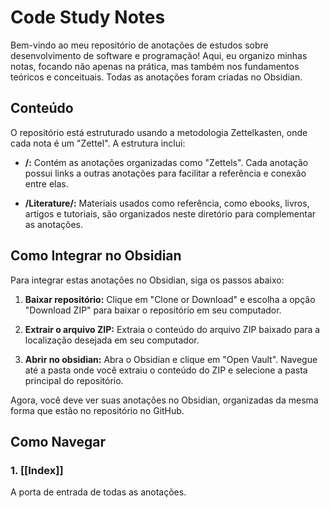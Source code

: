 # Code Study Notes

Bem-vindo ao meu repositório de anotações de estudos sobre desenvolvimento de software e programação! Aqui, eu organizo minhas notas, focando não apenas na prática, mas também nos fundamentos teóricos e conceituais. Todas as anotações foram criadas no Obsidian.

## Conteúdo

O repositório está estruturado usando a metodologia Zettelkasten, onde cada nota é um "Zettel". A estrutura inclui:

- **/:** Contém as anotações organizadas como "Zettels". Cada anotação possui links a outras anotações para facilitar a referência e conexão entre elas.

- **/Literature/:** Materiais usados como referência, como ebooks, livros, artigos e tutoriais, são organizados neste diretório para complementar as anotações.

## Como Integrar no Obsidian

Para integrar estas anotações no Obsidian, siga os passos abaixo:

1. **Baixar repositório:** Clique em "Clone or Download" e escolha a opção "Download ZIP" para baixar o repositório em seu computador.

2. **Extrair o arquivo ZIP:** Extraia o conteúdo do arquivo ZIP baixado para a localização desejada em seu computador.

3. **Abrir no obsidian:** Abra o Obsidian e clique em "Open Vault". Navegue até a pasta onde você extraiu o conteúdo do ZIP e selecione a pasta principal do repositório.

Agora, você deve ver suas anotações no Obsidian, organizadas da mesma forma que estão no repositório no GitHub.

## Como Navegar

### 1. [[Index]] 

A porta de entrada de todas as anotações.


